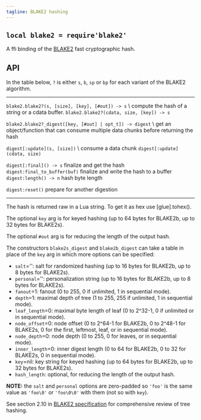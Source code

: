 ```yaml
---
tagline: BLAKE2 hashing
---
```


## `local blake2 = require'blake2'`

A ffi binding of the [BLAKE2](https://blake2.net/) fast cryptographic hash.

## API

In the table below, `?` is either `s`, `b`, `sp` or `bp` for each variant
of the BLAKE2 algorithm.

---------------------------------------------------------------- -----------------------------------------------
`blake2.blake2?(s, [size], [key], [#out]) -> s` \                compute the hash of a string or a cdata buffer.
`blake2.blake2?(cdata, size, [key]) -> s`

`blake2.blake2?_digest([key, [#out] | opt_t]) -> digest` \       get an object/function that can consume multiple
                                                                 data chunks before returning the hash

`digest[:update](s, [size])` \                                   consume a data chunk
`digest[:update](cdata, size)`

`digest[:final]() -> s`                                          finalize and get the hash
`digest:final_to_buffer(buf)`                                    finalize and write the hash to a buffer
`digest:length() -> n`                                           hash byte length

`digest:reset()`                                                 prepare for another digestion
---------------------------------------------------------------- -----------------------------------------------

The hash is returned raw in a Lua string. To get it as hex use [glue].tohex().

The optional `key` arg is for keyed hashing (up to 64 bytes for BLAKE2b,
up to 32 bytes for BLAKE2s).

The optional `#out` arg is for reducing the length of the output hash.

The constructors `blake2s_digest` and `blake2b_digest` can take a table
in place of the `key` arg in which more options can be specified:

* `salt`='': salt for randomized hashing (up to 16 bytes for BLAKE2b, up to 8 bytes for BLAKE2s).
* `personal`='': personalization string (up to 16 bytes for BLAKE2b, up to 8 bytes for BLAKE2s).
* `fanout`=1: fanout (0 to 255, 0 if unlimited, 1 in sequential mode).
* `depth`=1: maximal depth of tree (1 to 255, 255 if unlimited, 1 in sequential mode).
* `leaf_length`=0: maximal byte length of leaf (0 to 2^32-1, 0 if unlimited or in sequential mode).
* `node_offset`=0: node offset (0 to 2^64-1 for BLAKE2b, 0 to 2^48-1 for BLAKE2s,
   0 for the first, leftmost, leaf, or in sequential mode).
* `node_depth`=0: node depth (0 to 255, 0 for leaves, or in sequential mode).
* `inner_length`=0: inner digest length (0 to 64 for BLAKE2b, 0 to 32 for BLAKE2s, 0 in sequential mode).
* `key`=nil: key string for keyed hashing (up to 64 bytes for BLAKE2b, up to 32 bytes for BLAKE2s).
* `hash_length`: optional, for reducing the length of the output hash.

__NOTE:__ the `salt` and `personal` options are zero-padded so `'foo'` is
the same value as `'foo\0'` or `'foo\0\0'` with them (not so with `key`).

See section 2.10 in [BLAKE2 specification](https://blake2.net/blake2_20130129.pdf)
for comprehensive review of tree hashing.
